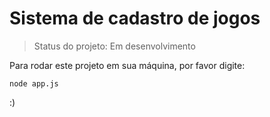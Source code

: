 # Sistema de cadastro de jogos

> Status do projeto: Em desenvolvimento 

Para rodar este projeto em sua máquina, por favor digite:

```
node app.js
```
:)